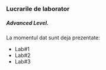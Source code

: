 ### Lucrarile de laborator      
##### Advanced Level.
La momentul dat sunt deja prezentate:
* Lab#1
* Lab#2
* Lab#3
